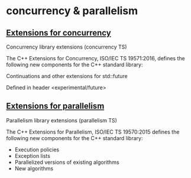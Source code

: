 # concurrency & parallelism

## [Extensions for concurrency](http://en.cppreference.com/w/cpp/experimental/concurrency)
Concurrency library extensions  (concurrency TS)

The C++ Extensions for Concurrency, ISO/IEC TS 19571:2016, defines the following new components for the C++ standard library:

Continuations and other extensions for std::future

Defined in header <experimental/future>

## [Extensions for parallelism](http://en.cppreference.com/w/cpp/experimental/parallelism)
Parallelism library extensions  (parallelism TS)

The C++ Extensions for Parallelism, ISO/IEC TS 19570:2015 defines the following new components for the C++ standard library:

- Execution policies  
- Exception lists  
- Parallelized versions of existing algorithms  
- New algorithms  
